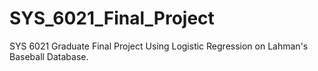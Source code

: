 # SYS_6021_Final_Project
SYS 6021 Graduate Final Project Using Logistic Regression on Lahman's Baseball Database.

